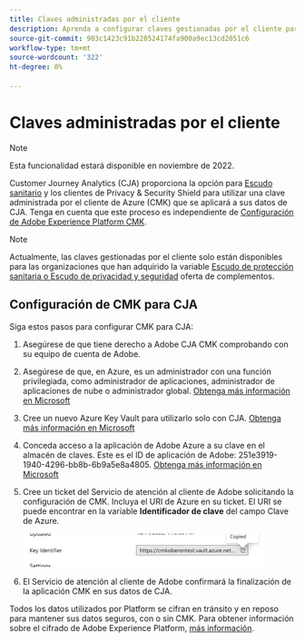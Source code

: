 ```yaml
---
title: Claves administradas por el cliente
description: Aprenda a configurar claves gestionadas por el cliente para CJA.
source-git-commit: 903c1423c91b220524174fa900a9ec13cd2051c6
workflow-type: tm+mt
source-wordcount: '322'
ht-degree: 0%

---
```


# Claves administradas por el cliente

>[!NOTE]
>
>Esta funcionalidad estará disponible en noviembre de 2022.

Customer Journey Analytics (CJA) proporciona la opción para [Escudo sanitario](https://www.adobe.com/trust/compliance/hipaa-ready.html) y los clientes de Privacy &amp; Security Shield para utilizar una clave administrada por el cliente de Azure (CMK) que se aplicará a sus datos de CJA.  Tenga en cuenta que este proceso es independiente de [Configuración de Adobe Experience Platform CMK](https://experienceleague.adobe.com/docs/experience-platform/landing/governance-privacy-security/customer-managed-keys.html).

>[!NOTE]
>
>Actualmente, las claves gestionadas por el cliente solo están disponibles para las organizaciones que han adquirido la variable [Escudo de protección sanitaria o Escudo de privacidad y seguridad](https://experienceleague.adobe.com/docs/blueprints-learn/architecture/vertical-blueprints/healthcare-vertical.html%3Flang%3Den) oferta de complementos.

## Configuración de CMK para CJA

Siga estos pasos para configurar CMK para CJA:

1. Asegúrese de que tiene derecho a Adobe CJA CMK comprobando con su equipo de cuenta de Adobe.
1. Asegúrese de que, en Azure, es un administrador con una función privilegiada, como administrador de aplicaciones, administrador de aplicaciones de nube o administrador global. [Obtenga más información en Microsoft](https://learn.microsoft.com/en-us/azure/active-directory/roles/permissions-reference)
1. Cree un nuevo Azure Key Vault para utilizarlo solo con CJA. [Obtenga más información en Microsoft](https://learn.microsoft.com/en-us/azure/key-vault/general/)
1. Conceda acceso a la aplicación de Adobe Azure a su clave en el almacén de claves. Este es el ID de aplicación de Adobe: 251e3919-1940-4296-bb8b-6b9a5e8a4805. [Obtenga más información en Microsoft](https://learn.microsoft.com/en-us/azure/storage/common/customer-managed-keys-configure-cross-tenant-existing-account?toc=%2Fazure%2Fstorage%2Fblobs%2Ftoc.json&amp;tabs=powershell-preview%2Cazure-portal#the-customer-grants-the-service-providers-app-access-to-the-key-in-the-key-vault)
1. Cree un ticket del Servicio de atención al cliente de Adobe solicitando la configuración de CMK. Incluya el URI de Azure en su ticket. El URI se puede encontrar en la variable **Identificador de clave** del campo Clave de Azure.

   ![](assets/key-identifier.png)

1. El Servicio de atención al cliente de Adobe confirmará la finalización de la aplicación CMK en sus datos de CJA.

Todos los datos utilizados por Platform se cifran en tránsito y en reposo para mantener sus datos seguros, con o sin CMK. Para obtener información sobre el cifrado de Adobe Experience Platform, [más información](https://experienceleague.adobe.com/docs/experience-platform/landing/governance-privacy-security/encryption.html?lang=en).